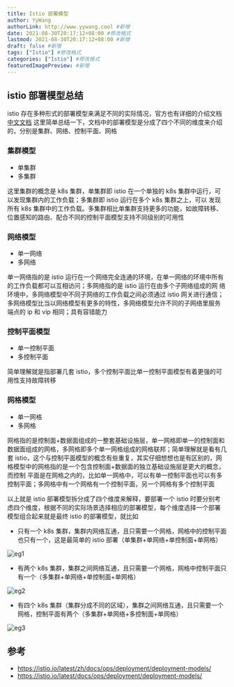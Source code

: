 ```yaml
---
title: Istio 部署模型
author: YyWang
authorLink: http://www.yywang.cool #新增
date: 2021-08-30T20:17:12+08:00 #修改格式
lastmod: 2021-08-30T20:17:12+08:00 #新增
draft: false #新增
tags: ["Istio"] #修改格式
categories: ["Istio"] #修改格式
featuredImagePreview: #新增
---
```

## istio 部署模型总结
istio 存在多种形式的部署模型来满足不同的实际情况，官方也有详细的介绍文档 [中文文档](https://istio.io/latest/zh/docs/ops/deployment/deployment-models/#identity-and-trust-models)
这里简单总结一下，文档中的部署模型是分成了四个不同的维度来介绍的，分别是集群、网络、控制平面、网格

### 集群模型

* 单集群
* 多集群

这里集群的概念是 k8s 集群，单集群即 istio 在一个单独的 k8s 集群中运行，可以发现集群内的工作负载；多集群即 istio 运行在多个 k8s 集群之上，可以
发现所有 k8s 集群中的工作负载。多集群相比单集群支持更多的功能，如故障转移、位置感知的路由、配合不同的控制平面模型支持不同级别的可用性

### 网络模型

* 单一网络
* 多网络

单一网络指的是 istio 运行在一个网络完全连通的环境，在单一网络的环境中所有的工作负载都可以互相访问；多网络指的是 istio 运行在由多个子网络组成的网
络环境中，多网络模型中不同子网络的工作负载之间必须通过 istio 网关进行通信；多网络模型比当以网络模型有更多的特性，多网络模型允许不同的子网络里服务
端点的 ip 和 vip 相同；具有容错能力

### 控制平面模型

* 单一控制平面
* 多控制平面

简单理解就是指部署几套 istio，多个控制平面比单一控制平面模型有着更强的可用性支持故障转移

### 网格模型

* 单一网格
* 多网格

网格指的是控制面+数据面组成的一整套基础设施层，单一网格即单一的控制面和数据面组成的网格，多网格即多个单一网格组成的网格联邦；简单理解就是看有几套 
istio，这个与控制平面模型的概念有些重复，其实仔细想想也是有区别的，网格模型中的网格指的是一个包含控制面+数据面的独立基础设施层是更大的概念，而控制
平面是在网格之内的，比如单一网格中，可以有单一控制平面也可以有多控制平面；多网格中有一个网格有一个控制平面，另一个网格有多个控制平面

以上就是 istio 部署模型拆分成了四个维度来解释，要部署一个 istio 时要分别考虑四个维度，根据不同的实际场景选择相应的部署模型，每个维度选择一个部署
模型组合起来就是最终 istio 的部署模型，就比如

* 只有一个 k8s 集群，集群内网络互通，且只需要一个网格，网格中的控制平面也只有一个，这是最简单的 istio 部署（单集群+单网络+单控制面+单网格）

![eg1](/images/istioeg1.png)

* 有两个 k8s 集群，集群之间网络互通，且只需要一个网格，网格中控制平面只有一个（多集群+单网络+单控制面+单网格）

![eg2](/images/istioeg2.png)

* 有四个 k8s 集群（集群分成不同的区域），集群之间网络互通，且只需要一个网格，控制平面有两个（多集群+单网络+多控制面+单网格）

![eg3](/images/istioeg3.png)

## 参考

* https://istio.io/latest/zh/docs/ops/deployment/deployment-models/
* https://istio.io/latest/docs/ops/deployment/deployment-models/
